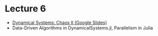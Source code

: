 # Lecture 6

* [Dynamical Systems: Chaos II (Google Slides)](https://docs.google.com/presentation/d/1bRfQL7sb0nniS_Lm_SDqUxnDmeh1ytds44Aq7MPL6Ao/edit?usp=sharing)
* Data-Driven Algorithms in DynamicalSystems.jl, Parallelism in Julia
